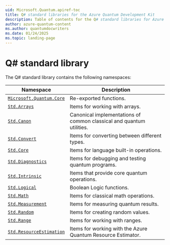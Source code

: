 ```yaml
---
uid: Microsoft.Quantum.apiref-toc
title: Q# standard libraries for the Azure Quantum Development Kit
description: Table of contents for the Q# standard libraries for Azure Quantum Development Kit
author: azure-quantum-content
ms.author: quantumdocwriters
ms.date: 01/24/2025
ms.topic: landing-page
---
```


# Q# standard library

The Q# standard library contains the following namespaces:

| Namespace                                                                                                 | Description                                                  |
| --------------------------------------------------------------------------------------------------------- | ------------------------------------------------------------ |
| [`Microsoft.Quantum.Core`](xref:Qdk.Microsoft.Quantum.Core-toc)                                           | Re-exported functions.                                       |
| [`Std.Arrays`](xref:Qdk.Std.Arrays-toc)                                                                   | Items for working with arrays.                               |
| [`Std.Canon`](xref:Qdk.Std.Canon-toc)                                                                     | Canonical implementations of common classical and quantum utilities.|
| [`Std.Convert`](xref:Qdk.Std.Convert-toc)                                                                 | Items for converting between different types.                |
| [`Std.Core`](xref:Qdk.Std.Core-toc)                                                                       | Items for language built-in operations.                      |
| [`Std.Diagnostics`](xref:Qdk.Std.Diagnostics-toc)                                                         | Items for debugging and testing quantum programs.            |
| [`Std.Intrinsic`](xref:Qdk.Std.Intrinsic-toc)                                                             | Items that provide core quantum operations.                  |
| [`Std.Logical`](xref:Qdk.Std.Logical-toc)                                                                 | Boolean Logic functions.                                     |
| [`Std.Math`](xref:Qdk.Std.Math-toc)                                                                       | Items for classical math operations.                         |
| [`Std.Measurement`](xref:Qdk.Std.Measurement-toc)                                                         | Items for measuring quantum results.                         |
| [`Std.Random`](xref:Qdk.Std.Random-toc)                                                                   | Items for creating random values.                            |
| [`Std.Range`](xref:Qdk.Std.Range-toc)                                                                     | Items for working with ranges.                               |
| [`Std.ResourceEstimation`](xref:Qdk.Std.ResourceEstimation-toc)                                           | Items for working with the Azure Quantum Resource Estimator. |